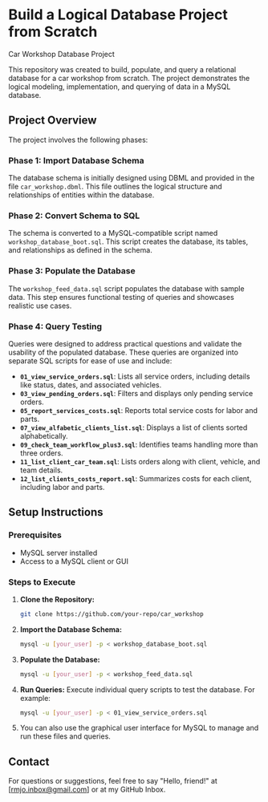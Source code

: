 # Build a Logical Database Project from Scratch

Car Workshop Database Project

This repository was created to build, populate, and query a relational database for a car workshop from scratch. The project demonstrates the logical modeling, implementation, and querying of data in a MySQL database.

## Project Overview
The project involves the following phases:

### Phase 1: Import Database Schema
The database schema is initially designed using DBML and provided in the file `car_workshop.dbml`. This file outlines the logical structure and relationships of entities within the database.

### Phase 2: Convert Schema to SQL
The schema is converted to a MySQL-compatible script named `workshop_database_boot.sql`. This script creates the database, its tables, and relationships as defined in the schema.

### Phase 3: Populate the Database
The `workshop_feed_data.sql` script populates the database with sample data. This step ensures functional testing of queries and showcases realistic use cases.

### Phase 4: Query Testing
Queries were designed to address practical questions and validate the usability of the populated database. These queries are organized into separate SQL scripts for ease of use and include:

- **`01_view_service_orders.sql`**: Lists all service orders, including details like status, dates, and associated vehicles.
- **`03_view_pending_orders.sql`**: Filters and displays only pending service orders.
- **`05_report_services_costs.sql`**: Reports total service costs for labor and parts.
- **`07_view_alfabetic_clients_list.sql`**: Displays a list of clients sorted alphabetically.
- **`09_check_team_workflow_plus3.sql`**: Identifies teams handling more than three orders.
- **`11_list_client_car_team.sql`**: Lists orders along with client, vehicle, and team details.
- **`12_list_clients_costs_report.sql`**: Summarizes costs for each client, including labor and parts.

## Setup Instructions

### Prerequisites
- MySQL server installed
- Access to a MySQL client or GUI

### Steps to Execute
1. **Clone the Repository:**
   ```bash
   git clone https://github.com/your-repo/car_workshop
   ```

2. **Import the Database Schema:**
   ```bash
   mysql -u [your_user] -p < workshop_database_boot.sql
   ```

3. **Populate the Database:**
   ```bash
   mysql -u [your_user] -p < workshop_feed_data.sql
   ```

4. **Run Queries:**
   Execute individual query scripts to test the database. For example:
   ```bash
   mysql -u [your_user] -p < 01_view_service_orders.sql
   ``` 
5. You can also use the graphical user interface for MySQL to manage and run these files and queries.

## Contact
For questions or suggestions, feel free to say "Hello, friend!" at [rmjo.inbox@gmail.com] or at my GitHub Inbox.
